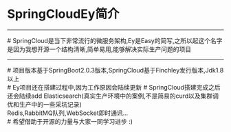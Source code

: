 # SpringCloudEy简介
<hr>
# SpringCloud是当下非常流行的微服务架构,Ey是Easy的简写,之所以起这个名字是因为我想开源一个结构清晰,简单易用,能够解决实际生产问题的项目
<hr>
# 项目版本基于SpringBoot2.0.3版本,SpringCloud基于Finchley发行版本,Jdk1.8以上<br>
# Ey项目还在搭建过程中,因为工作原因会陆续更新
# SpringCloud搭建完成之后还会陆续add Elasticsearch(真实生产环境中的案例,不是简易的curd以及集群调优和生产中的一些采坑记录)<br>Redis,RabbitMQ队列,WebSocket即时通讯...<br>
# 希望借助于开源的力量与大家一同学习进步 :)
